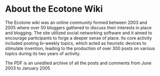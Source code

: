 # About the Ecotone Wiki

The Ecotone wiki was an online community formed between 2003 and 2005 where over 50 bloggers gathered to discuss their interests in place and blogging. The site utilized social networking software and it aimed to encourage participants to forge a deeper sense of place. Its core activity included posting bi-weekly topics, which acted as heuristic devices to stimulate invention, leading to the production of over 300 posts on various topics during its two years of activity.

The PDF is an unedited archive of all the posts and comments from June 2003 to ­January 2005